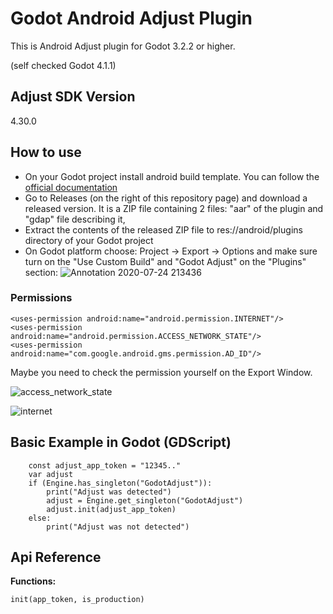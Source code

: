# Godot Android Adjust Plugin
This is Android Adjust plugin for Godot 3.2.2 or higher.

(self checked Godot 4.1.1)

## Adjust SDK Version

4.30.0

## How to use
* On your Godot project install android build template. You can follow the [official documentation](https://docs.godotengine.org/en/latest/getting_started/workflow/export/android_custom_build.html)
* Go to Releases (on the right of this repository page) and download a released version. It is a ZIP file containing 2 files: "aar" of the plugin and "gdap" file describing it,
* Extract the contents of the released ZIP file to res://android/plugins directory of your Godot project
* On Godot platform choose: Project -> Export -> Options and make sure turn on the "Use Custom Build" and "Godot Adjust" on the "Plugins" section:
![Annotation 2020-07-24 213436](https://user-images.githubusercontent.com/3739222/88424072-9644e300-cdf5-11ea-9a1d-9d282b70550e.png)

### Permissions
```
<uses-permission android:name="android.permission.INTERNET"/>
<uses-permission android:name="android.permission.ACCESS_NETWORK_STATE"/>
<uses-permission android:name="com.google.android.gms.permission.AD_ID"/>
```

Maybe you need to check the permission yourself on the Export Window.

![access_network_state](https://github.com/takumifukasawa/godot-android-adjust-plugin/assets/947953/71bdbeac-7972-4993-af35-c65c1b507183)

![internet](https://github.com/takumifukasawa/godot-android-adjust-plugin/assets/947953/5bf6753d-55dd-49e4-99c3-992d83bcdd6d)


## Basic Example in Godot (GDScript)
```
    const adjust_app_token = "12345.."
    var adjust
    if (Engine.has_singleton("GodotAdjust")):
        print("Adjust was detected")
        adjust = Engine.get_singleton("GodotAdjust")
        adjust.init(adjust_app_token)
    else:
        print("Adjust was not detected")
```

## Api Reference

**Functions:**
```
init(app_token, is_production)
```
